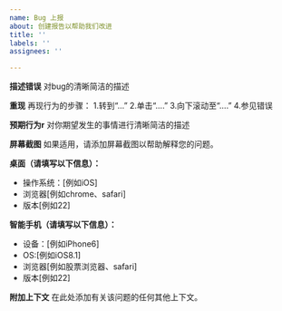 ```yaml
---
name: Bug 上报
about: 创建报告以帮助我们改进
title: ''
labels: ''
assignees: ''

---
```


**描述错误**
对bug的清晰简洁的描述

**重现**
再现行为的步骤：
1.转到“…”
2.单击“….”
3.向下滚动至“….”
4.参见错误

**预期行为r**
对你期望发生的事情进行清晰简洁的描述

**屏幕截图**
如果适用，请添加屏幕截图以帮助解释您的问题。

**桌面（请填写以下信息）：**
- 操作系统：[例如iOS]
- 浏览器[例如chrome、safari]
- 版本[例如22]

**智能手机（请填写以下信息）：**
- 设备：[例如iPhone6]
- OS:[例如iOS8.1]
- 浏览器[例如股票浏览器、safari]
- 版本[例如22]

**附加上下文**
在此处添加有关该问题的任何其他上下文。
